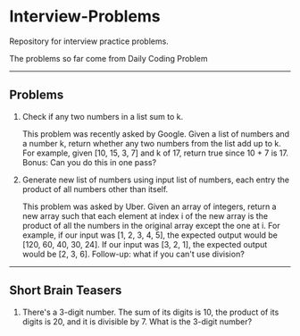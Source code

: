 # Interview-Problems
Repository for interview practice problems.

The problems so far come from Daily Coding Problem

___
## Problems
1. Check if any two numbers in a list sum to k.

    This problem was recently asked by Google.
    Given a list of numbers and a number k, return whether any two numbers from the list add up to k.
    For example, given [10, 15, 3, 7] and k of 17, return true since 10 + 7 is 17.
    Bonus: Can you do this in one pass?

2. Generate new list of numbers using input list of numbers, each entry the product of all numbers other than itself.

    This problem was asked by Uber.
    Given an array of integers, return a new array such that each element at index i of the new array is the product of all the numbers in the original array except the one at i.
    For example, if our input was [1, 2, 3, 4, 5], the expected output would be [120, 60, 40, 30, 24]. If our input was [3, 2, 1], the expected output would be [2, 3, 6].
    Follow-up: what if you can't use division?

___

## Short Brain Teasers
1. There's a 3-digit number. The sum of its digits is 10, the product of its digits is 20, and it is divisible by 7. What is the 3-digit number?
